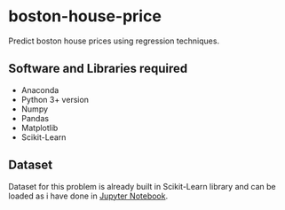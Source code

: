 # boston-house-price
Predict boston house prices using regression techniques.

## Software and Libraries required
- Anaconda
- Python 3+ version
- Numpy
- Pandas
- Matplotlib
- Scikit-Learn

## Dataset
Dataset for this problem is already built in Scikit-Learn library and can be loaded as i have done in [Jupyter Notebook](https://github.com/ankurkumar-ml/boston-house-price/blob/master/Untitled.ipynb).
